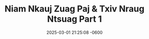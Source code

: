 ---
layout: movie-video-data
date: 2025-03-01 21:25:08 -0600
categories: movie

# Site Attributes
title: "Niam Nkauj Zuag Paj & Txiv Nraug Ntsuag Part 1"
permalink: "/movie/Niam_Nkauj_Zuag_Paj_&_Txiv_Nraug_Ntsuag_Part_1"

# Movie Attributes
synopsis: "Niam Nkauj Zuag Paj thiab txiv nraug Ntsuag yog ib zaj dabneeg sib hlub uas peb Hmoob nawvdaws leejtwg los paub. Zaum no Golden Path Entertainment thiab Asian Video muab tig los mus ua ib zaj yeebyam duab video rau ib tsoom Hmoob sawvdaws tau saib. Nyob rau hauv no nej yuav pom muaj sib ntaus tes taw thiab muaj 'special effects' zoo heev uas peb Hmoob tsis tau muaj leejtwg ua tau dua. Yog nej nyiam zaj 'Nuj Nplaib thiab Ntxawm' nej yuav nyiam zaj no heev thiab. Caw nej sawvdaws saib seb Txiv Nraug Ntsuag mus nrog Zaj Txwj Zaj Laug, Niam Nkauj Kub Kaws, thiab huab tais quam ntuj tus tub sib ntsuas zog hwjhuaj seb thaum kawg nws puas tau Niam Nkauj Zuag Paj los ua nws us pojniam."
producer: "Ntxawg Vwj, Muas Lis"
director: "Daus Yaj, Ntxawg Vwj"
writer: ""
video_link: "https://youtu.be/vjwS-V62z04?si=xVJ5V0ozvxv1OAN8"
genre: "Folklore"
year: "2002"
release_type: "DVD VHS"
storage: "Center for Hmong Studies"
thumbnail: "/assets/images/movie_thumbnails/Niam Nkauj Zuag Paj & Txiv Nraug Ntsuag Part 1.jpeg"
publishing_company: "Golden Path Entertainment, AsianVideo"

# Sequels + Parts
base_movie: "Niam Nkauj Zuag Paj & Txiv Nraug Ntsuag Part 1"
total_parts: 3
sequel: "Niam Nkauj Zuag Paj & Txiv Nraug Ntsuag Part 2"

# Movie Cast
cast:
- name: "Keeb Yaj"
- name: "Ntxhoo Lauj"
- name: "Khais Lauj"
- name: "Kooj Hawj"
- name: "Sua Lis"
- name: "Tswb Yaj"
- name: "Txais Hawj"
- name: "Tswj Hwm Hawj"
- name: "Daus Yaj"
---